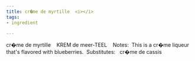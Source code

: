 ```yaml
---
title: cr�me de myrtille  <i></i>
tags:
- ingredient

---
```

cr�me de myrtille    KREM de meer-TEEL    Notes:  This is a cr�me liqueur that's flavored with blueberries.   Substitutes:    cr�me de cassis
